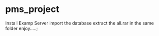 # pms_project

Install Examp Server
import the database
extract the all.rar in the same folder
 enjoy.....;
